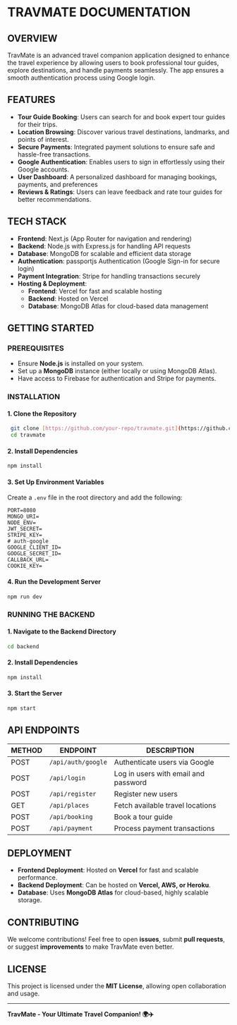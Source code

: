 # TRAVMATE DOCUMENTATION

## OVERVIEW
TravMate is an advanced travel companion application designed to enhance the travel experience by allowing users to book professional tour guides, explore destinations, and handle payments seamlessly. The app ensures a smooth authentication process using Google login.

## FEATURES
- **Tour Guide Booking**: Users can search for and book expert tour guides for their trips.
- **Location Browsing**: Discover various travel destinations, landmarks, and points of interest.
- **Secure Payments**: Integrated payment solutions to ensure safe and hassle-free transactions.
- **Google Authentication**: Enables users to sign in effortlessly using their Google accounts.
- **User Dashboard**: A personalized dashboard for managing bookings, payments, and preferences
- **Reviews & Ratings**: Users can leave feedback and rate tour guides for better recommendations.

## TECH STACK
- **Frontend**: Next.js (App Router for navigation and rendering)
- **Backend**: Node.js with Express.js for handling API requests
- **Database**: MongoDB for scalable and efficient data storage
- **Authentication**: passportjs Authentication (Google Sign-in for secure login)
- **Payment Integration**: Stripe for handling transactions securely
- **Hosting & Deployment**:
  - **Frontend**: Vercel for fast and scalable hosting
  - **Backend**: Hosted on Vercel
  - **Database**: MongoDB Atlas for cloud-based data management

## GETTING STARTED
### PREREQUISITES
- Ensure **Node.js** is installed on your system.
- Set up a **MongoDB** instance (either locally or using MongoDB Atlas).
- Have access to Firebase for authentication and Stripe for payments.

### INSTALLATION
#### 1. Clone the Repository
```sh
 git clone [https://github.com/your-repo/travmate.git](https://github.com/Ebrahimgad123/front-graduation)
 cd travmate
```

#### 2. Install Dependencies
```sh
npm install
```

#### 3. Set Up Environment Variables
Create a `.env` file in the root directory and add the following:
```env
PORT=8080
MONGO_URI=
NODE_ENV=
JWT_SECRET=
STRIPE_KEY=
# auth-google
GOOGLE_CLIENT_ID=
GOOGLE_SECRET_ID=
CALLBACK_URL=
COOKIE_KEY=

```

#### 4. Run the Development Server
```sh
npm run dev
```

### RUNNING THE BACKEND
#### 1. Navigate to the Backend Directory
```sh
cd backend
```

#### 2. Install Dependencies
```sh
npm install
```

#### 3. Start the Server
```sh
npm start
```

## API ENDPOINTS
| METHOD | ENDPOINT | DESCRIPTION |
|--------|---------|-------------|
| POST | `/api/auth/google` | Authenticate users via Google |
| POST | `/api/login` | Log in users with email and password |
| POST | `/api/register` | Register new users |
| GET | `/api/places` | Fetch available travel locations |
| POST | `/api/booking` | Book a tour guide |
| POST | `/api/payment` | Process payment transactions |

## DEPLOYMENT
- **Frontend Deployment**: Hosted on **Vercel** for fast and scalable performance.
- **Backend Deployment**: Can be hosted on **Vercel, AWS, or Heroku**.
- **Database**: Uses **MongoDB Atlas** for cloud-based, highly scalable storage.

## CONTRIBUTING
We welcome contributions! Feel free to open **issues**, submit **pull requests**, or suggest **improvements** to make TravMate even better.

## LICENSE
This project is licensed under the **MIT License**, allowing open collaboration and usage.

---

**TravMate - Your Ultimate Travel Companion! 🌍✈️**

